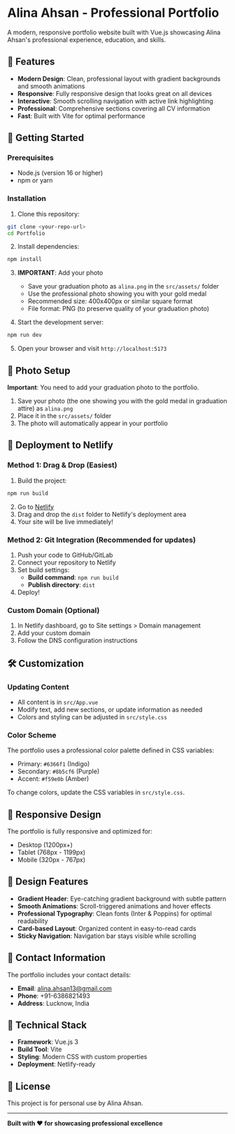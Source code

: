 # Alina Ahsan - Professional Portfolio

A modern, responsive portfolio website built with Vue.js showcasing Alina Ahsan's professional experience, education, and skills.

## 🌟 Features

- **Modern Design**: Clean, professional layout with gradient backgrounds and smooth animations
- **Responsive**: Fully responsive design that looks great on all devices
- **Interactive**: Smooth scrolling navigation with active link highlighting
- **Professional**: Comprehensive sections covering all CV information
- **Fast**: Built with Vite for optimal performance

## 🚀 Getting Started

### Prerequisites

- Node.js (version 16 or higher)
- npm or yarn

### Installation

1. Clone this repository:
```bash
git clone <your-repo-url>
cd Portfolio
```

2. Install dependencies:
```bash
npm install
```

3. **IMPORTANT**: Add your photo
   - Save your graduation photo as `alina.png` in the `src/assets/` folder
   - Use the professional photo showing you with your gold medal
   - Recommended size: 400x400px or similar square format
   - File format: PNG (to preserve quality of your graduation photo)

4. Start the development server:
```bash
npm run dev
```

5. Open your browser and visit `http://localhost:5173`

## 📸 Photo Setup

**Important**: You need to add your graduation photo to the portfolio.

1. Save your photo (the one showing you with the gold medal in graduation attire) as `alina.png`
2. Place it in the `src/assets/` folder
3. The photo will automatically appear in your portfolio

## 🚀 Deployment to Netlify

### Method 1: Drag & Drop (Easiest)

1. Build the project:
```bash
npm run build
```

2. Go to [Netlify](https://www.netlify.com/)
3. Drag and drop the `dist` folder to Netlify's deployment area
4. Your site will be live immediately!

### Method 2: Git Integration (Recommended for updates)

1. Push your code to GitHub/GitLab
2. Connect your repository to Netlify
3. Set build settings:
   - **Build command**: `npm run build`
   - **Publish directory**: `dist`
4. Deploy!

### Custom Domain (Optional)

1. In Netlify dashboard, go to Site settings > Domain management
2. Add your custom domain
3. Follow the DNS configuration instructions

## 🛠️ Customization

### Updating Content

- All content is in `src/App.vue`
- Modify text, add new sections, or update information as needed
- Colors and styling can be adjusted in `src/style.css`

### Color Scheme

The portfolio uses a professional color palette defined in CSS variables:
- Primary: `#6366f1` (Indigo)
- Secondary: `#8b5cf6` (Purple)
- Accent: `#f59e0b` (Amber)

To change colors, update the CSS variables in `src/style.css`.

## 📱 Responsive Design

The portfolio is fully responsive and optimized for:
- Desktop (1200px+)
- Tablet (768px - 1199px)
- Mobile (320px - 767px)

## 🎨 Design Features

- **Gradient Header**: Eye-catching gradient background with subtle pattern
- **Smooth Animations**: Scroll-triggered animations and hover effects
- **Professional Typography**: Clean fonts (Inter & Poppins) for optimal readability
- **Card-based Layout**: Organized content in easy-to-read cards
- **Sticky Navigation**: Navigation bar stays visible while scrolling

## 📧 Contact Information

The portfolio includes your contact details:
- **Email**: alina.ahsan13@gmail.com
- **Phone**: +91-6386821493
- **Address**: Lucknow, India

## 🔧 Technical Stack

- **Framework**: Vue.js 3
- **Build Tool**: Vite
- **Styling**: Modern CSS with custom properties
- **Deployment**: Netlify-ready

## 📄 License

This project is for personal use by Alina Ahsan.

---

**Built with ❤️ for showcasing professional excellence**
